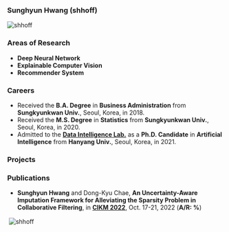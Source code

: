 ### Sunghyun Hwang (shhoff)

<p align="left"> <img src="https://komarev.com/ghpvc/?username=shhoff" alt="shhoff" /> </p>

### Areas of Research
- **Deep Neural Network**
- **Explainable Computer Vision**
- **Recommender System**

### Careers
- Received the **B.A. Degree** in **Business Administration** from **Sungkyunkwan Univ.**, Seoul, Korea, in 2018.
- Received the **M.S. Degree** in **Statistics** from **Sungkyunkwan Univ.**, Seoul, Korea, in 2020.
- Admitted to the [**Data Intelligence Lab.**](https://dilab.hanyang.ac.kr) as a **Ph.D. Candidate** in **Artificial Intelligence** from **Hanyang Univ.**, Seoul, Korea, in 2021.

### Projects

### Publications
- **Sunghyun Hwang** and Dong-Kyu Chae, **An Uncertainty-Aware Imputation Framework for Alleviating the Sparsity Problem in Collaborative Filtering**, in [**CIKM 2022**](https://www.cikm2022.org), Oct. 17-21, 2022 (**A/R: %**)

<p>&nbsp;<img align="center" src="https://github-readme-stats.vercel.app/api?username=shhoff&show_icons=true" alt="shhoff" /></p>
